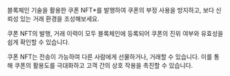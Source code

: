 블록체인 기술을 활용한 쿠폰 NFT*를 발행하여 쿠폰의 부정 사용을 방지하고, 보다 신뢰성 있는 거래 환경을 조성해보세요.

쿠폰 NFT의 발행, 거래 이력이 모두 블록체인에 등록되어 쿠폰의 진위 여부와 유효성을 쉽게 확인할 수 있습니다.

쿠폰 NFT는 전송이 가능하여 다른 사람에게 선물하거나, 거래할 수 있습니다. 이를 통해 쿠폰의 활용도를 극대화하고 고객 간의 상호 작용을 촉진할 수 있습니다.
